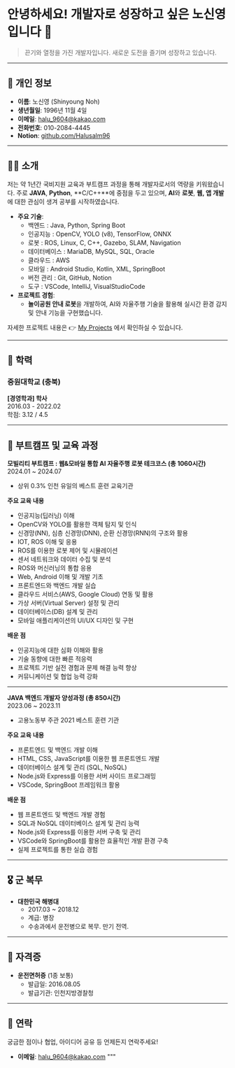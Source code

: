 # 안녕하세요! 개발자로 성장하고 싶은 노신영입니다 👋  
> 끈기와 열정을 가진 개발자입니다. 새로운 도전을 즐기며 성장하고 있습니다.

---

## 📝 개인 정보
- **이름**: 노신영 (Shinyoung Noh)  
- **생년월일**: 1996년 11월 4일  
- **이메일**: halu_9604@kakao.com  
- **전화번호**: 010-2084-4445  
- **Notion**: [github.com/Halusalm96](https://github.com/Halusalm96)

---

## 🙋‍♂️ 소개
저는 약 1년간 국비지원 교육과 부트캠프 과정을 통해 개발자로서의 역량을 키워왔습니다. 주로 **JAVA**, **Python**, **C/C++**에 중점을 두고 있으며, **AI**와 **로봇**, **웹, 앱 개발**에 대한 관심이 생겨 공부를 시작하였습니다.

- **주요 기술**:  
  - 백엔드 : Java, Python, Spring Boot
  - 인공지능 : OpenCV, YOLO (v8), TensorFlow, ONNX
  - 로봇 : ROS, Linux, C, C++, Gazebo, SLAM, Navigation
  - 데이터베이스 : MariaDB, MySQL, SQL, Oracle
  - 클라우드 : AWS
  - 모바일 : Android Studio, Kotlin, XML, SpringBoot
  - 버전 관리 : Git, GitHub, Notion
  - 도구 : VSCode, IntelliJ, VisualStudioCode
- **프로젝트 경험**:
  - **놀이공원 안내 로봇**을 개발하여, AI와 자율주행 기술을 활용해 실시간 환경 감지 및 안내 기능을 구현했습니다.

자세한 프로젝트 내용은 👉 [My Projects](https://www.notion.so/793cbc9406e2489c8c76f95397e26f64?pvs=21) 에서 확인하실 수 있습니다.

---

## 📖 학력
### 중원대학교 (충북)  
**[경영학과] 학사**  
2016.03 - 2022.02  
학점: 3.12 / 4.5

---

## 🎒 부트캠프 및 교육 과정  
**모빌리티 부트캠프 : 웹&모바일 통합 AI 자율주행 로봇 테크코스 (총 1060시간)**  
2024.01 ~ 2024.07

- 상위 0.3% 인천 유일의 베스트 훈련 교육기관

**주요 교육 내용**  
- 인공지능(딥러닝) 이해
- OpenCV와 YOLO를 활용한 객체 탐지 및 인식
- 신경망(NN), 심층 신경망(DNN), 순환 신경망(RNN)의 구조와 활용
- IOT, ROS 이해 및 응용
- ROS를 이용한 로봇 제어 및 시뮬레이션
- 센서 네트워크와 데이터 수집 및 분석
- ROS와 머신러닝의 통합 응용
- Web, Android 이해 및 개발 기초
- 프론트엔드와 백엔드 개발 실습
- 클라우드 서비스(AWS, Google Cloud) 연동 및 활용
- 가상 서버(Virtual Server) 설정 및 관리
- 데이터베이스(DB) 설계 및 관리
- 모바일 애플리케이션의 UI/UX 디자인 및 구현

**배운 점**  
- 인공지능에 대한 심화 이해와 활용
- 기술 동향에 대한 빠른 적응력
- 프로젝트 기반 실전 경험과 문제 해결 능력 향상
- 커뮤니케이션 및 협업 능력 강화

---

**JAVA 백엔드 개발자 양성과정 (총 850시간)**  
2023.06 ~ 2023.11

- 고용노동부 주관 2021 베스트 훈련 기관

**주요 교육 내용**  
- 프론트엔드 및 백엔드 개발 이해
- HTML, CSS, JavaScript를 이용한 웹 프론트엔드 개발
- 데이터베이스 설계 및 관리 (SQL, NoSQL)
- Node.js와 Express를 이용한 서버 사이드 프로그래밍
- VSCode, SpringBoot 프레임워크 활용

**배운 점**  
- 웹 프론트엔드 및 백엔드 개발 경험
- SQL과 NoSQL 데이터베이스 설계 및 관리 능력
- Node.js와 Express를 이용한 서버 구축 및 관리
- VSCode와 SpringBoot를 활용한 효율적인 개발 환경 구축
- 실제 프로젝트를 통한 실습 경험

---

## 🎖️ 군 복무
- **대한민국 해병대**
  - 2017.03 ~ 2018.12
  - 계급: 병장
  - 수송과에서 운전병으로 복무. 만기 전역.

---

## 📜 자격증
- **운전면허증** (1종 보통)  
  - 발급일: 2016.08.05  
  - 발급기관: 인천지방경찰청

---

## 💬 연락
궁금한 점이나 협업, 아이디어 공유 등 언제든지 연락주세요!  
- **이메일**: halu_9604@kakao.com
"""
